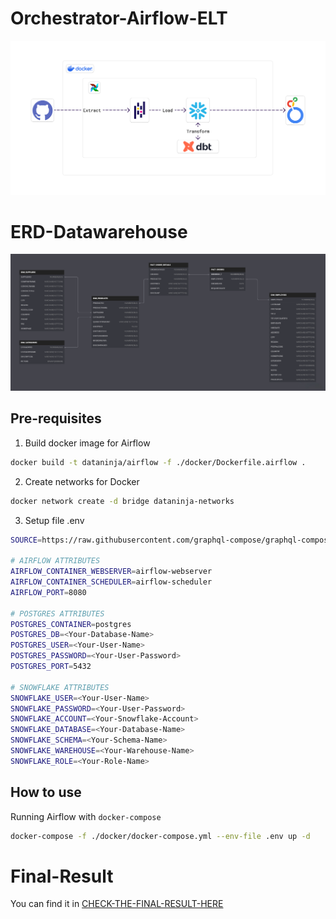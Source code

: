 # Orchestrator-Airflow-ELT
![Orchestrator-Airflow-ELT](result/architecture/Architecture.png)

# ERD-Datawarehouse
![ERD-Conceptual-Model](result/erd/erd-dwh.png)

## Pre-requisites
1. Build docker image for Airflow
```bash
docker build -t dataninja/airflow -f ./docker/Dockerfile.airflow .
```
2. Create networks for Docker
```bash
docker network create -d bridge dataninja-networks
```
3. Setup file .env
```zsh
SOURCE=https://raw.githubusercontent.com/graphql-compose/graphql-compose-examples/master/examples/northwind/data/csv/categories.csv

# AIRFLOW ATTRIBUTES
AIRFLOW_CONTAINER_WEBSERVER=airflow-webserver
AIRFLOW_CONTAINER_SCHEDULER=airflow-scheduler
AIRFLOW_PORT=8080

# POSTGRES ATTRIBUTES
POSTGRES_CONTAINER=postgres
POSTGRES_DB=<Your-Database-Name>
POSTGRES_USER=<Your-User-Name>
POSTGRES_PASSWORD=<Your-User-Password>
POSTGRES_PORT=5432

# SNOWFLAKE ATTRIBUTES
SNOWFLAKE_USER=<Your-User-Name>
SNOWFLAKE_PASSWORD=<Your-User-Password>
SNOWFLAKE_ACCOUNT=<Your-Snowflake-Account>
SNOWFLAKE_DATABASE=<Your-Database-Name>
SNOWFLAKE_SCHEMA=<Your-Schema-Name>
SNOWFLAKE_WAREHOUSE=<Your-Warehouse-Name>
SNOWFLAKE_ROLE=<Your-Role-Name>
```
## How to use
Running Airflow with `docker-compose`
```bash
docker-compose -f ./docker/docker-compose.yml --env-file .env up -d
```

# Final-Result
You can find it in [CHECK-THE-FINAL-RESULT-HERE](result)